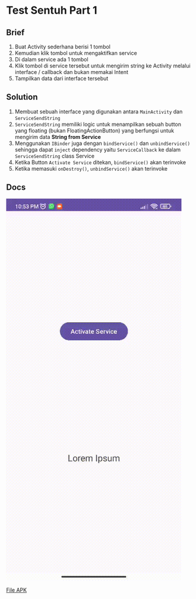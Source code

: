 # Test Sentuh Part 1

## Brief
1. Buat Activity sederhana berisi 1 tombol
2. Kemudian klik tombol untuk mengaktifkan service
3. Di dalam service ada 1 tombol
4. Klik tombol di service tersebut untuk mengirim string ke Activity melalui interface / callback dan bukan memakai Intent
5. Tampilkan data dari interface tersebut

## Solution
1. Membuat sebuah interface yang digunakan antara `MainActivity` dan `ServiceSendString`
2. `ServiceSendString` memiliki logic untuk menampilkan sebuah button yang floating (bukan FloatingActionButton) yang berfungsi untuk mengirim data **String from Service**
3. Menggunakan `IBinder` juga dengan `bindService()` dan `unbindService()` sehingga dapat `inject` dependency yaitu `ServiceCallback` ke dalam `ServiceSendString` class Service
4. Ketika Button `Activate Service` ditekan, `bindService()` akan terinvoke
5. Ketika memasuki `onDestroy()`, `unbindService()` akan terinvoke

## Docs
![Result](https://raw.githubusercontent.com/novianr90/test-sentuh-part-1/master/result/result.gif)

[File APK](https://github.com/novianr90/test-sentuh-part-1/blob/master/debug/app-debug.apk)
